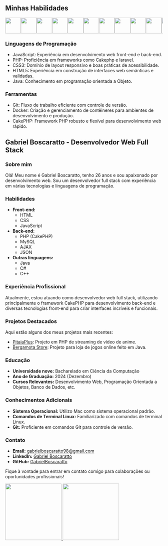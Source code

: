 ## Minhas Habilidades


<div style="display: flex; justify-content: space-around; align-items: center; overflow-x: auto; max-width: 100%;">
    <img src="https://cdn.jsdelivr.net/gh/devicons/devicon@latest/icons/php/php-original.svg" width="50" />
    <img src="https://cdn.jsdelivr.net/gh/devicons/devicon@latest/icons/cakephp/cakephp-original-wordmark.svg" width="50" />
    <img src="https://cdn.jsdelivr.net/gh/devicons/devicon@latest/icons/docker/docker-original-wordmark.svg" width="50" />
    <img src="https://cdn.jsdelivr.net/gh/devicons/devicon@latest/icons/gitlab/gitlab-original-wordmark.svg" width="50" />
    <img src="https://cdn.jsdelivr.net/gh/devicons/devicon@latest/icons/html5/html5-original.svg" width="50" />
    <img src="https://cdn.jsdelivr.net/gh/devicons/devicon@latest/icons/java/java-original-wordmark.svg" width="50" />
    <img src="https://cdn.jsdelivr.net/gh/devicons/devicon@latest/icons/javascript/javascript-original.svg" width="50" />
    <img src="https://cdn.jsdelivr.net/gh/devicons/devicon@latest/icons/css3/css3-original.svg" width="50" /> 
    <img src="https://cdn.jsdelivr.net/gh/devicons/devicon@latest/icons/mysql/mysql-original-wordmark.svg" width="50" /> 
   <img src="https://cdn.jsdelivr.net/gh/devicons/devicon@latest/icons/linux/linux-original.svg" width="50" /> 
   <img src="https://cdn.jsdelivr.net/gh/devicons/devicon@latest/icons/apple/apple-original.svg" width="50"/>          
</div>

          
### Linguagens de Programação
  
* JavaScript: Experiência em desenvolvimento web front-end e back-end.
* PHP: Proficiência em frameworks como Cakephp e laravel. 
* CSS3: Domínio de layout responsivo e boas práticas de acessibilidade.
* HTML5: Experiência em construção de interfaces web semânticas e validadas.
* Java: Conhecimento em programação orientada a Objeto.
  

### Ferramentas

* Git: Fluxo de trabalho eficiente com controle de versão.
* Docker: Criação e gerenciamento de contêineres para ambientes de desenvolvimento e produção.
* CakePHP: Framework PHP robusto e flexível para desenvolvimento web rápido.

## Gabriel Boscaratto - Desenvolvedor Web Full Stack

### Sobre mim

Olá! Meu nome é Gabriel Boscaratto, tenho 26 anos e sou apaixonado por desenvolvimento web. Sou um desenvolvedor full stack com experiência em várias tecnologias e linguagens de programação.

### Habilidades

- **Front-end:**
  - HTML
  - CSS
  - JavaScript
- **Back-end:**
  - PHP (CakePHP)
  - MySQL
  - AJAX
  - JSON
- **Outras linguagens:**
  - Java
  - C#
  - C++
  
### Experiência Profissional

Atualmente, estou atuando como desenvolvedor web full stack, utilizando principalmente o framework CakePHP para desenvolvimento back-end e diversas tecnologias front-end para criar interfaces incríveis e funcionais.

### Projetos Destacados

Aqui estão alguns dos meus projetos mais recentes:
- [PitaiaPlus](https://github.com/GabrielBoscaratto/PitaiaPlus-main): Projeto em PHP de streaming de vídeo de anime.
- [Bergamota Store](https://github.com/GabrielBoscaratto/Bergamota-Store): Projeto para loja de jogos online feito em Java.

### Educação

- **Universidade nove:** Bacharelado em Ciência da Computação
- **Ano de Graduação:** 2024 (Dezembro)
- **Cursos Relevantes:** Desenvolvimento Web, Programação Orientada a Objetos, Banco de Dados, etc.

### Conhecimentos Adicionais

- **Sistema Operacional:** Utilizo Mac como sistema operacional padrão.
- **Comandos de Terminal Linux:** Familiarizado com comandos de terminal Linux.
- **Git:** Proficiente em comandos Git para controle de versão.

### Contato

- **Email:** gabrielboscaratto98@gmail.com
- **LinkedIn:** [Gabriel Boscaratto](https://www.linkedin.com/in/gabriel-boscaratto/)
- **GitHub:** [GabrielBoscaratto](https://github.com/GabrielBoscaratto)

Fique à vontade para entrar em contato comigo para colaborações ou oportunidades profissionais!

<div>
    <a href="https://github.com/GabrielBoscaratto">
        <img loading="lazy" height="180em" src="https://github-readme-stats.vercel.app/api/top-langs/?username=GabrielBoscaratto&layout=compact&langs_count=7&theme=dracula"/>
        <img loading="lazy" height="180em" src="https://github-readme-stats.vercel.app/api?username=GabrielBoscaratto&show_icons=true&theme=dracula&include_all_commits=true&count_private=true"/>
    </a>
</div>
